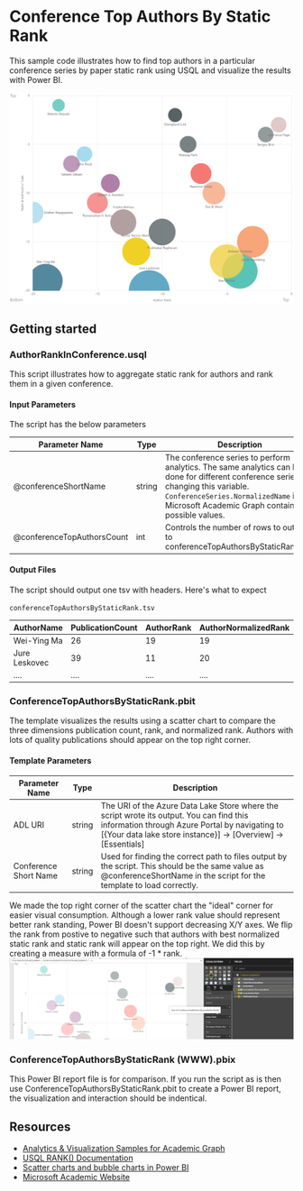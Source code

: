 # Conference Top Authors By Static Rank

This sample code illustrates how to find top authors in a particular conference series by paper static rank using USQL and visualize the results with Power BI.


![](/images/PBIConferenceTopAuthorsByStaticRank(WWW).png "Computer science top authors")


## Getting started

### AuthorRankInConference.usql

This script illustrates how to aggregate static rank for authors and rank them in a given conference. 


#### Input Parameters

The script has the below parameters

| Parameter Name |  Type  |                  Description                  |
|----------------|--------|-----------------------------------------------|
|  @conferenceShortName    | string | The conference series to perform analytics. The same analytics can be done for different conference series by changing this variable. `ConferenceSeries.NormalizedName` in Microsoft Academic Graph contains all possible values.|
| @conferenceTopAuthorsCount | int | Controls the number of rows to output to conferenceTopAuthorsByStaticRank.tsv. |


#### Output Files

The script should output one tsv with headers. Here's what to expect

`conferenceTopAuthorsByStaticRank.tsv`

| AuthorName | PublicationCount  | AuthorRank | AuthorNormalizedRank |
|----------|-------------|---------------|------------------|
|Wei-Ying Ma|   26   |    19      |     19         |
|Jure Leskovec|  39   |    11      |     20          |
|....      |....         |....           |....              |

### ConferenceTopAuthorsByStaticRank.pbit

The template visualizes the results using a scatter chart to compare the three dimensions publication count, rank, and normalized rank. Authors with lots of quality publications should appear on the top right corner.

#### Template Parameters
| Parameter Name |  Type  |                  Description                  |
|----------------|--------|-----------------------------------------------|
|  ADL URI    | string | The URI of the Azure Data Lake Store where the script wrote its output. You can find this information through Azure Portal by navigating to [{Your data lake store instance}] -> [Overview] -> [Essentials]  |
| Conference Short Name | string | Used for finding the correct path to files output by the script. This should be the same value as @conferenceShortName in the script for the template to load correctly. |

We made the top right corner of the scatter chart the "ideal" corner for easier visual consumption. Although a lower rank value should represent better rank standing, Power BI doesn't support decreasing X/Y axes. We flip the rank from postive to negative such that authors with best normalized static rank and static rank will appear on the top right. We did this by creating a measure with a formula of -1 * rank.
![](/images/PBISignFlipMeasure.png "flip sign using measure")


### ConferenceTopAuthorsByStaticRank (WWW).pbix

This Power BI report file is for comparison. If you run the script as is then use ConferenceTopAuthorsByStaticRank.pbit to create a Power BI report, the visualization and interaction should be indentical. 

## Resources

- [Analytics & Visualization Samples for Academic Graph](https://github.com/Azure-Samples/academic-knowledge-analytics-visualization)
- [USQL RANK() Documentation](https://msdn.microsoft.com/en-us/azure/data-lake-analytics/u-sql/rank-u-sql)
- [Scatter charts and bubble charts in Power BI ](https://docs.microsoft.com/en-us/power-bi/power-bi-visualization-scatter)
- [Microsoft Academic Website](https://academic.microsoft.com/) 